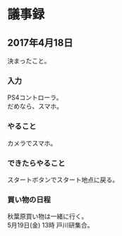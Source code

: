 # 議事録

## 2017年4月18日

決まったこと。

### 入力
PS4コントローラ。  
だめなら、スマホ。

### やること
カメラでスマホ。

### できたらやること
スタートボタンでスタート地点に戻る。

### 買い物の日程
秋葉原買い物は一緒に行く。  
5月19日(金) 13時 戸川研集合。
